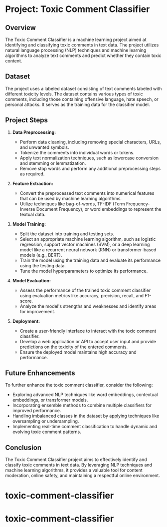 # Project: Toxic Comment Classifier

## Overview
The Toxic Comment Classifier is a machine learning project aimed at identifying and classifying toxic comments in text data. The project utilizes natural language processing (NLP) techniques and machine learning algorithms to analyze text comments and predict whether they contain toxic content.

## Dataset
The project uses a labeled dataset consisting of text comments labeled with different toxicity levels. The dataset contains various types of toxic comments, including those containing offensive language, hate speech, or personal attacks. It serves as the training data for the classifier model.

## Project Steps
1. **Data Preprocessing:**
   - Perform data cleaning, including removing special characters, URLs, and unwanted symbols.
   - Tokenize the comments into individual words or tokens.
   - Apply text normalization techniques, such as lowercase conversion and stemming or lemmatization.
   - Remove stop words and perform any additional preprocessing steps as required.

2. **Feature Extraction:**
   - Convert the preprocessed text comments into numerical features that can be used by machine learning algorithms.
   - Utilize techniques like bag-of-words, TF-IDF (Term Frequency-Inverse Document Frequency), or word embeddings to represent the textual data.

3. **Model Training:**
   - Split the dataset into training and testing sets.
   - Select an appropriate machine learning algorithm, such as logistic regression, support vector machines (SVM), or a deep learning model like a recurrent neural network (RNN) or transformer-based models (e.g., BERT).
   - Train the model using the training data and evaluate its performance using the testing data.
   - Tune the model hyperparameters to optimize its performance.

4. **Model Evaluation:**
   - Assess the performance of the trained toxic comment classifier using evaluation metrics like accuracy, precision, recall, and F1-score.
   - Analyze the model's strengths and weaknesses and identify areas for improvement.

5. **Deployment:**
   - Create a user-friendly interface to interact with the toxic comment classifier.
   - Develop a web application or API to accept user input and provide predictions on the toxicity of the entered comments.
   - Ensure the deployed model maintains high accuracy and performance.

## Future Enhancements
To further enhance the toxic comment classifier, consider the following:
- Exploring advanced NLP techniques like word embeddings, contextual embeddings, or transformer models.
- Incorporating ensemble methods to combine multiple classifiers for improved performance.
- Handling imbalanced classes in the dataset by applying techniques like oversampling or undersampling.
- Implementing real-time comment classification to handle dynamic and evolving toxic comment patterns.

## Conclusion
The Toxic Comment Classifier project aims to effectively identify and classify toxic comments in text data. By leveraging NLP techniques and machine learning algorithms, it provides a valuable tool for content moderation, online safety, and maintaining a respectful online environment.
# toxic-comment-classifier
# toxic-comment-classifier
